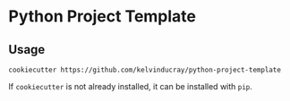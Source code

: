 # Python Project Template
## Usage
```
cookiecutter https://github.com/kelvinducray/python-project-template
```

If `cookiecutter` is not already installed, it can be installed with `pip`.